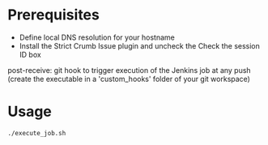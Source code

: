 # Prerequisites
* Define local DNS resolution for your hostname
* Install the Strict Crumb Issue plugin and uncheck the Check the session ID box

post-receive: git hook to trigger execution of the Jenkins job at any push (create the executable in a 'custom_hooks' folder of your git workspace)

# Usage
```
./execute_job.sh
```
